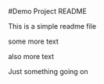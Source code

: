 #Demo Project README

This is a simple readme file

some more text

also more text

Just something going on
